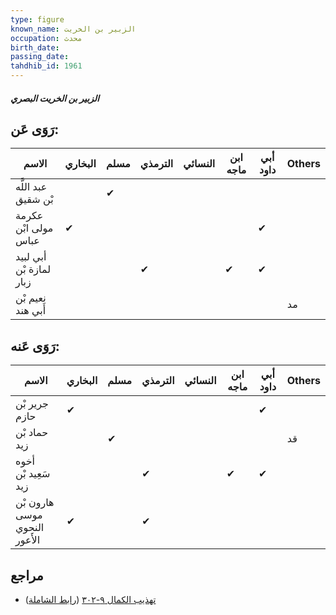 ```yaml
---
type: figure
known_name: الزبير بن الخريت
occupation: محدث
birth_date:
passing_date:
tahdhib_id: 1961
---
```

##### الزبير بن الخريت البصري

## رَوَى عَن:
| الاسم                   | البخاري | مسلم | الترمذي | النسائي | ابن ماجه | أبي داود | Others |
| ----------------------- | ------- | ---- | ------- | ------- | -------- | -------- | ------ |
| عبد اللَّه بْن شقيق     |         | ✔    |         |         |          |          |        |
| عكرمة مولى ابْن عباس    | ✔       |      |         |         |          | ✔        |        |
| أبي لبيد لمازة بْن زبار |         |      | ✔       |         | ✔        | ✔        |        |
| نعيم بْن أَبي هند       |         |      |         |         |          |          | مد     |
## رَوَى عَنه:
| الاسم                         | البخاري | مسلم | الترمذي | النسائي | ابن ماجه | أبي داود | Others |
| ----------------------------- | ------- | ---- | ------- | ------- | -------- | -------- | ------ |
| جرير بْن حازم                 | ✔       |      |         |         |          | ✔        |        |
| حماد بْن زيد                  |         | ✔    |         |         |          |          | قد     |
| أخوه سَعِيد بْن زيد           |         |      | ✔       |         | ✔        | ✔        |        |
| هارون بْن موسى النحوي الأَعور | ✔       |      | ✔       |         |          |          |        |
## مراجع
- [تهذيب الكمال ٩-٣٠٢](obsidian://open?vault=Tahdhib-al-Kamal&file=Figures/١٩٦١-الزبير%20بن%20الخريت%20البصري) ([رابط الشاملة](https://shamela.ws/book/3722/4542))